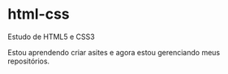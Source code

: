 # html-css
 Estudo de HTML5 e CSS3

Estou aprendendo criar asites e agora estou gerenciando meus repositórios.